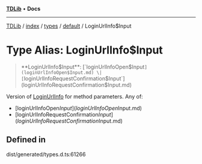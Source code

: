[**TDLib**](../../../../../../README.md) • **Docs**

***

[TDLib](../../../../../../modules.md) / [index](../../../../../README.md) / [types](../../../README.md) / [default](../README.md) / LoginUrlInfo$Input

# Type Alias: LoginUrlInfo$Input

> **LoginUrlInfo$Input**: [`loginUrlInfoOpen$Input`](loginUrlInfoOpen$Input.md) \| [`loginUrlInfoRequestConfirmation$Input`](loginUrlInfoRequestConfirmation$Input.md)

Version of [LoginUrlInfo](LoginUrlInfo.md) for method parameters.
Any of:
- [loginUrlInfoOpen$Input](loginUrlInfoOpen$Input.md)
- [loginUrlInfoRequestConfirmation$Input](loginUrlInfoRequestConfirmation$Input.md)

## Defined in

dist/generated/types.d.ts:61266
